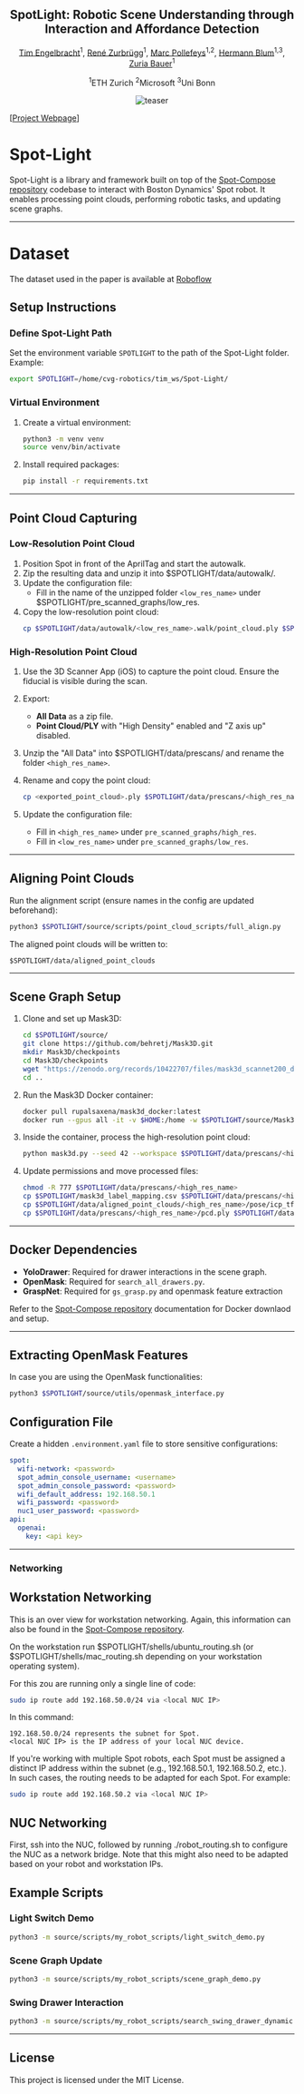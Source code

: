 
<div align='center'>
<h2 align="center"> SpotLight: Robotic Scene Understanding through Interaction and Affordance Detection </h2>


<a href="">Tim Engelbracht</a><sup>1</sup>, <a href="https://scholar.google.com/citations?user=feJr7REAAAAJ&hl=en">René Zurbrügg</a><sup>1</sup>, <a href="https://people.inf.ethz.ch/marc.pollefeys/">Marc Pollefeys</a><sup>1,2</sup>, <a href="https://hermannblum.net/">Hermann Blum</a><sup>1,3</sup>, <a href="https://zuriabauer.com/">Zuria Bauer</a><sup>1</sup>

<sup>1</sup>ETH Zurich <sup>2</sup>Microsoft <sup>3</sup>Uni Bonn


![teaser](https://github.com/timengelbracht/SpotLightWebsite/blob/main/SpotLightLogo.png?raw=true)


</div>

[[Project Webpage](https://timengelbracht.github.io/SpotLight/)]


# Spot-Light

Spot-Light is a library and framework built on top of the [Spot-Compose repository](https://github.com/oliver-lemke/spot-compose) codebase to interact with Boston Dynamics' Spot robot. It enables processing point clouds, performing robotic tasks, and updating scene graphs.

---


# Dataset

The dataset used in the paper is available at [Roboflow](https://universe.roboflow.com/timengelbracht/spotlight-light-switch-dataset)

## Setup Instructions

### Define Spot-Light Path
Set the environment variable `SPOTLIGHT` to the path of the Spot-Light folder. Example:
```bash
export SPOTLIGHT=/home/cvg-robotics/tim_ws/Spot-Light/
```

### Virtual Environment
1. Create a virtual environment:
   ```bash
   python3 -m venv venv
   source venv/bin/activate
   ```
2. Install required packages:
   ```bash
   pip install -r requirements.txt
   ```

---

## Point Cloud Capturing

### Low-Resolution Point Cloud
1. Position Spot in front of the AprilTag and start the autowalk.
2. Zip the resulting data and unzip it into $SPOTLIGHT/data/autowalk/.
3. Update the configuration file:
   - Fill in the name of the unzipped folder `<low_res_name>` under $SPOTLIGHT/pre_scanned_graphs/low_res.
4. Copy the low-resolution point cloud:
   ```bash
   cp $SPOTLIGHT/data/autowalk/<low_res_name>.walk/point_cloud.ply $SPOTLIGHT/data/point_clouds/<low_res_name>.ply
   ```

### High-Resolution Point Cloud
1. Use the 3D Scanner App (iOS) to capture the point cloud. Ensure the fiducial is visible during the scan.
2. Export:
   - **All Data** as a zip file.
   - **Point Cloud/PLY** with "High Density" enabled and "Z axis up" disabled.
3. Unzip the "All Data" into $SPOTLIGHT/data/prescans/ and rename the folder `<high_res_name>`.
4. Rename and copy the point cloud:
   ```bash
   cp <exported_point_cloud>.ply $SPOTLIGHT/data/prescans/<high_res_name>/pcd.ply
   ```

5. Update the configuration file:
   - Fill in `<high_res_name>` under `pre_scanned_graphs/high_res`.
   - Fill in `<low_res_name>` under `pre_scanned_graphs/low_res`.

---

## Aligning Point Clouds
Run the alignment script (ensure names in the config are updated beforehand):
```bash
python3 $SPOTLIGHT/source/scripts/point_cloud_scripts/full_align.py
```
The aligned point clouds will be written to:
```
$SPOTLIGHT/data/aligned_point_clouds
```

---

## Scene Graph Setup

1. Clone and set up Mask3D:
   ```bash
   cd $SPOTLIGHT/source/
   git clone https://github.com/behretj/Mask3D.git
   mkdir Mask3D/checkpoints
   cd Mask3D/checkpoints
   wget "https://zenodo.org/records/10422707/files/mask3d_scannet200_demo.ckpt"
   cd ..
   ```

2. Run the Mask3D Docker container:
   ```bash
   docker pull rupalsaxena/mask3d_docker:latest
   docker run --gpus all -it -v $HOME:/home -w $SPOTLIGHT/source/Mask3D rupalsaxena/mask3d_docker:latest
   ```

3. Inside the container, process the high-resolution point cloud:
   ```bash
   python mask3d.py --seed 42 --workspace $SPOTLIGHT/data/prescans/<high_res_name>
   ```

4. Update permissions and move processed files:
   ```bash
   chmod -R 777 $SPOTLIGHT/data/prescans/<high_res_name>
   cp $SPOTLIGHT/mask3d_label_mapping.csv $SPOTLIGHT/data/prescans/<high_res_name>/mask3d_label_mapping.csv
   cp $SPOTLIGHT/data/aligned_point_clouds/<high_res_name>/pose/icp_tform_ground.txt $SPOTLIGHT/data/prescans/<high_res_name>/icp_tform_ground.txt
   cp $SPOTLIGHT/data/prescans/<high_res_name>/pcd.ply $SPOTLIGHT/data/prescans/<high_res_name>/mesh.ply
   ```

---

## Docker Dependencies

- **YoloDrawer**: Required for drawer interactions in the scene graph.
- **OpenMask**: Required for `search_all_drawers.py`.
- **GraspNet**: Required for `gs_grasp.py` and openmask feature extraction

Refer to the [Spot-Compose repository](https://github.com/oliver-lemke/spot-compose) documentation for Docker downlaod and setup.

---

## Extracting OpenMask Features

In case you are using the OpenMask functionalities:
```bash
python3 $SPOTLIGHT/source/utils/openmask_interface.py
```

## Configuration File

Create a hidden `.environment.yaml` file to store sensitive configurations:
```yaml
spot:
  wifi-network: <password>
  spot_admin_console_username: <username>
  spot_admin_console_password: <password>
  wifi_default_address: 192.168.50.1
  wifi_password: <password>
  nuc1_user_password: <password>
api:
  openai:
    key: <api key>
```

---

### Networking 

## Workstation Networking

This is an over view for workstation networking. Again, this information can also be found in the [Spot-Compose repository](https://github.com/oliver-lemke/spot-compose).

On the workstation run $SPOTLIGHT/shells/ubuntu_routing.sh (or $SPOTLIGHT/shells/mac_routing.sh depending on your workstation operating system).

For this zou are running only a single line of code:
```bash
sudo ip route add 192.168.50.0/24 via <local NUC IP>
```
In this command:

    192.168.50.0/24 represents the subnet for Spot.
    <local NUC IP> is the IP address of your local NUC device.

If you're working with multiple Spot robots, each Spot must be assigned a distinct IP address within the subnet (e.g., 192.168.50.1, 192.168.50.2, etc.). In such cases, the routing needs to be adapted for each Spot. For example:
```bash
sudo ip route add 192.168.50.2 via <local NUC IP>
```
## NUC Networking

First, ssh into the NUC, followed by running ./robot_routing.sh to configure the NUC as a network bridge. Note that this might also need to be adapted based on your robot and workstation IPs.

## Example Scripts

### Light Switch Demo
```bash
python3 -m source/scripts/my_robot_scripts/light_switch_demo.py
```

### Scene Graph Update
```bash
python3 -m source/scripts/my_robot_scripts/scene_graph_demo.py
```

### Swing Drawer Interaction
```bash
python3 -m source/scripts/my_robot_scripts/search_swing_drawer_dynamic.py
```

---

## License
This project is licensed under the MIT License.
